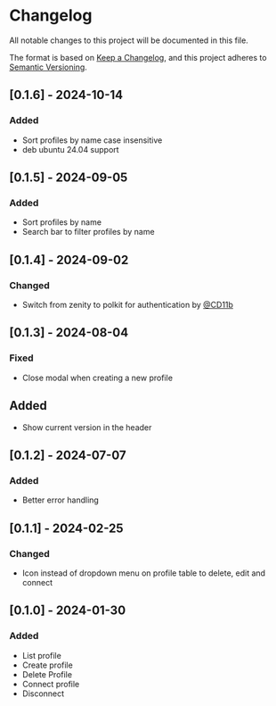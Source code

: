 # Changelog

All notable changes to this project will be documented in this file.

The format is based on [Keep a Changelog](https://keepachangelog.com/en/1.0.0/),
and this project adheres to [Semantic Versioning](https://semver.org/spec/v2.0.0.html).

## [0.1.6] - 2024-10-14

### Added

- Sort profiles by name case insensitive
- deb ubuntu 24.04 support


## [0.1.5] - 2024-09-05

### Added

- Sort profiles by name
- Search bar to filter profiles by name


## [0.1.4] - 2024-09-02

### Changed

- Switch from zenity to polkit for authentication by [@CD11b](https://github.com/CD11b)


## [0.1.3] - 2024-08-04

### Fixed

- Close modal when creating a new profile

## Added

- Show current version in the header


## [0.1.2] - 2024-07-07

### Added

- Better error handling


## [0.1.1] - 2024-02-25

### Changed

- Icon instead of dropdown menu on profile table to delete, edit and connect


## [0.1.0] - 2024-01-30

### Added

- List profile
- Create profile
- Delete Profile
- Connect profile
- Disconnect
